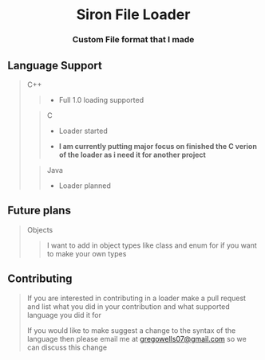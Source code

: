 <h1 style="text-align: center;">Siron File Loader</h1>
<h3 style="text-align: center;">Custom File format that I made</h3>

## Language Support
> C++
>> - Full 1.0 loading supported
>
>> C
>> - Loader started
>> 
>> - **I am currently putting major focus on finished the C verion of the loader as i need it for another project**
>
>> Java
>> - Loader planned

## Future plans
> Objects
>> I want to add in object types like class and enum for if you want to make your own types

## Contributing
> If you are interested in contributing in a loader make a pull request and list what you did in your contribution and what supported language you did it for
> 
> If you would like to make suggest a change to the syntax of the language then please email me at gregowells07@gmail.com so we can discuss this change
